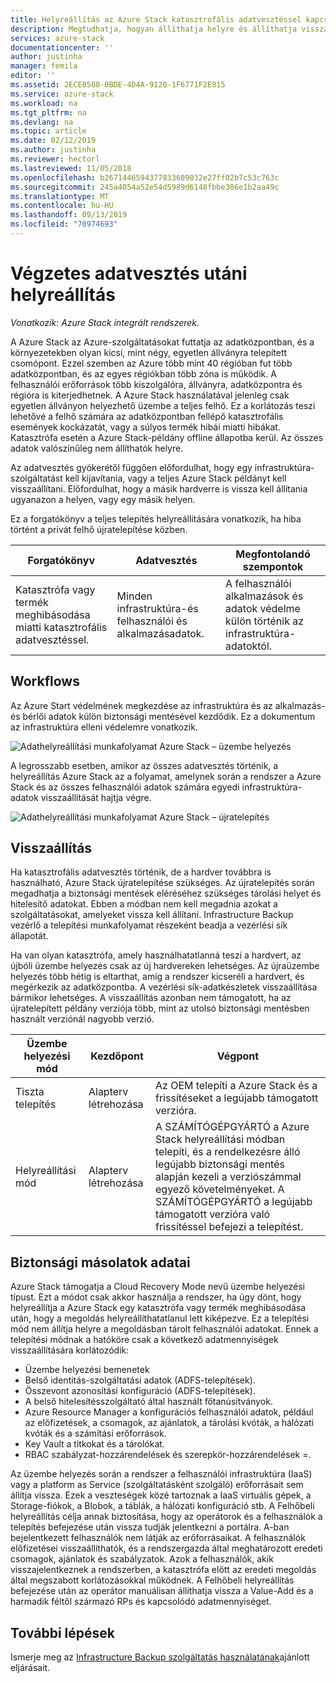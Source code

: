 ```yaml
---
title: Helyreállítás az Azure Stack katasztrofális adatvesztéssel kapcsolatban | Microsoft Docs
description: Megtudhatja, hogyan állíthatja helyre és állíthatja vissza az infrastruktúra-adatokat Azure Stack a katasztrofális adatvesztés után.
services: azure-stack
documentationcenter: ''
author: justinha
manager: femila
editor: ''
ms.assetid: 2ECE8580-0BDE-4D4A-9120-1F6771F2E815
ms.service: azure-stack
ms.workload: na
ms.tgt_pltfrm: na
ms.devlang: na
ms.topic: article
ms.date: 02/12/2019
ms.author: justinha
ms.reviewer: hectorl
ms.lastreviewed: 11/05/2018
ms.openlocfilehash: b2671446594377833609032e27ff02b7c53c763c
ms.sourcegitcommit: 245a4054a52e54d5989d6148fbbe386e1b2aa49c
ms.translationtype: MT
ms.contentlocale: hu-HU
ms.lasthandoff: 09/13/2019
ms.locfileid: "70974693"
---
```

# <a name="recover-from-catastrophic-data-loss"></a>Végzetes adatvesztés utáni helyreállítás

*Vonatkozik: Azure Stack integrált rendszerek.*

A Azure Stack az Azure-szolgáltatásokat futtatja az adatközpontban, és a környezetekben olyan kicsi, mint négy, egyetlen állványra telepített csomópont. Ezzel szemben az Azure több mint 40 régióban fut több adatközpontban, és az egyes régiókban több zóna is működik. A felhasználói erőforrások több kiszolgálóra, állványra, adatközpontra és régióra is kiterjedhetnek. A Azure Stack használatával jelenleg csak egyetlen állványon helyezhető üzembe a teljes felhő. Ez a korlátozás teszi lehetővé a felhő számára az adatközpontban fellépő katasztrofális események kockázatát, vagy a súlyos termék hibái miatti hibákat. Katasztrófa esetén a Azure Stack-példány offline állapotba kerül. Az összes adatok valószínűleg nem állíthatók helyre.

Az adatvesztés gyökerétől függően előfordulhat, hogy egy infrastruktúra-szolgáltatást kell kijavítania, vagy a teljes Azure Stack példányt kell visszaállítani. Előfordulhat, hogy a másik hardverre is vissza kell állítania ugyanazon a helyen, vagy egy másik helyen.

Ez a forgatókönyv a teljes telepítés helyreállítására vonatkozik, ha hiba történt a privát felhő újratelepítése közben.

| Forgatókönyv                                                           | Adatvesztés                            | Megfontolandó szempontok                                                             |
|--------------------------------------------------------------------|--------------------------------------|----------------------------------------------------------------------------|
| Katasztrófa vagy termék meghibásodása miatti katasztrofális adatvesztéssel. | Minden infrastruktúra-és felhasználói és alkalmazásadatok. | A felhasználói alkalmazások és adatok védelme külön történik az infrastruktúra-adatoktól. |

## <a name="workflows"></a>Workflows

Az Azure Start védelmének megkezdése az infrastruktúra és az alkalmazás-és bérlői adatok külön biztonsági mentésével kezdődik. Ez a dokumentum az infrastruktúra elleni védelemre vonatkozik. 

![Adathelyreállítási munkafolyamat Azure Stack – üzembe helyezés](media/azure-stack-backup/azure-stack-backup-workflow1.png)

A legrosszabb esetben, amikor az összes adatvesztés történik, a helyreállítás Azure Stack az a folyamat, amelynek során a rendszer a Azure Stack és az összes felhasználói adatok számára egyedi infrastruktúra-adatok visszaállítását hajtja végre. 

![Adathelyreállítási munkafolyamat Azure Stack – újratelepítés](media/azure-stack-backup/azure-stack-backup-workflow2.png)

## <a name="restore"></a>Visszaállítás

Ha katasztrofális adatvesztés történik, de a hardver továbbra is használható, Azure Stack újratelepítése szükséges. Az újratelepítés során megadhatja a biztonsági mentések eléréséhez szükséges tárolási helyet és hitelesítő adatokat. Ebben a módban nem kell megadnia azokat a szolgáltatásokat, amelyeket vissza kell állítani. Infrastructure Backup vezérlő a telepítési munkafolyamat részeként beadja a vezérlési sík állapotát.

Ha van olyan katasztrófa, amely használhatatlanná teszi a hardvert, az újbóli üzembe helyezés csak az új hardvereken lehetséges. Az újraüzembe helyezés több hétig is eltarthat, amíg a rendszer kicseréli a hardvert, és megérkezik az adatközpontba. A vezérlési sík-adatkészletek visszaállítása bármikor lehetséges. A visszaállítás azonban nem támogatott, ha az újratelepített példány verziója több, mint az utolsó biztonsági mentésben használt verziónál nagyobb verzió.

| Üzembe helyezési mód | Kezdőpont | Végpont                                                                                                                                                                                                     |
|-----------------|----------------|---------------------------------------------------------------------------------------------------------------------------------------------------------------------------------------------------------------|
| Tiszta telepítés   | Alapterv létrehozása | Az OEM telepíti a Azure Stack és a frissítéseket a legújabb támogatott verzióra.                                                                                                                                          |
| Helyreállítási mód   | Alapterv létrehozása | A SZÁMÍTÓGÉPGYÁRTÓ a Azure Stack helyreállítási módban telepíti, és a rendelkezésre álló legújabb biztonsági mentés alapján kezeli a verziószámmal egyező követelményeket. A SZÁMÍTÓGÉPGYÁRTÓ a legújabb támogatott verzióra való frissítéssel befejezi a telepítést. |

## <a name="data-in-backups"></a>Biztonsági másolatok adatai

Azure Stack támogatja a Cloud Recovery Mode nevű üzembe helyezési típust. Ezt a módot csak akkor használja a rendszer, ha úgy dönt, hogy helyreállítja a Azure Stack egy katasztrófa vagy termék meghibásodása után, hogy a megoldás helyreállíthatatlanul lett kiképezve. Ez a telepítési mód nem állítja helyre a megoldásban tárolt felhasználói adatokat. Ennek a telepítési módnak a hatóköre csak a következő adatmennyiségek visszaállítására korlátozódik:

 - Üzembe helyezési bemenetek
 - Belső identitás-szolgáltatási adatok (ADFS-telepítések).
 - Összevont azonosítási konfiguráció (ADFS-telepítések).
 - A belső hitelesítésszolgáltató által használt főtanúsítványok.
 - Azure Resource Manager a konfigurációs felhasználói adatok, például az előfizetések, a csomagok, az ajánlatok, a tárolási kvóták, a hálózati kvóták és a számítási erőforrások.
 - Key Vault a titkokat és a tárolókat.
 - RBAC szabályzat-hozzárendelések és szerepkör-hozzárendelések =.

Az üzembe helyezés során a rendszer a felhasználói infrastruktúra (IaaS) vagy a platform as Service (szolgáltatásként szolgáló) erőforrásait sem állítja vissza. Ezek a veszteségek közé tartoznak a IaaS virtuális gépek, a Storage-fiókok, a Blobok, a táblák, a hálózati konfiguráció stb. A Felhőbeli helyreállítás célja annak biztosítása, hogy az operátorok és a felhasználók a telepítés befejezése után vissza tudják jelentkezni a portálra. A-ban bejelentkezett felhasználók nem látják az erőforrásaikat. A felhasználók előfizetései visszaállíthatók, és a rendszergazda által meghatározott eredeti csomagok, ajánlatok és szabályzatok. Azok a felhasználók, akik visszajelentkeznek a rendszerben, a katasztrófa előtt az eredeti megoldás által megszabott korlátozásokkal működnek. A Felhőbeli helyreállítás befejezése után az operátor manuálisan állíthatja vissza a Value-Add és a harmadik féltől származó RPs és kapcsolódó adatmennyiséget.

## <a name="next-steps"></a>További lépések

Ismerje meg az [Infrastructure Backup szolgáltatás használatának](azure-stack-backup-best-practices.md)ajánlott eljárásait.
